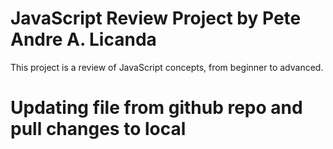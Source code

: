# JavaScript Review Project by Pete Andre A. Licanda
This project is a review of JavaScript concepts, from beginner to advanced. 

# Updating file from github repo and pull changes to local
